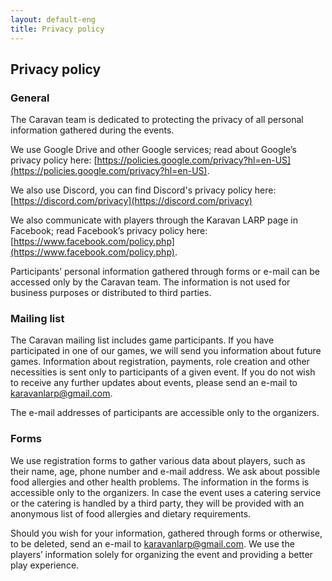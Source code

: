 ```yaml
---
layout: default-eng
title: Privacy policy
---
```

## Privacy policy

### General

The Caravan team is dedicated to protecting the privacy of all personal information gathered during the events.

We use Google Drive and other Google services; read about Google’s privacy policy here:  [https://policies.google.com/privacy?hl=en-US](https://policies.google.com/privacy?hl=en-US).

We also use Discord, you can find Discord's privacy policy here: [https://discord.com/privacy](https://discord.com/privacy)

We also communicate with players through the Karavan LARP page in Facebook; read Facebook’s privacy policy here: [https://www.facebook.com/policy.php](https://www.facebook.com/policy.php).

Participants’ personal information gathered through forms or e-mail can be accessed only by the Caravan team. The information is not used for business purposes or distributed to third parties. 

### Mailing list

The Caravan mailing list includes game participants. If you have participated in one of our games, we will send you information about future games. Information about registration, payments, role creation and other necessities is sent only to participants of a given event. If you do not wish to receive any further updates about events, please send an e-mail to [karavanlarp@gmail.com](mailto:karavanlarp@gmail.com). 

The e-mail addresses of participants are accessible only to the organizers.

### Forms

We use registration forms to gather various data about players, such as their name, age, phone number and e-mail address. We ask about possible food allergies and other health problems. The information in the forms is accessible only to the organizers. In case the event uses a catering service or the catering is handled by a third party, they will be provided with an anonymous list of food allergies and dietary requirements.

Should you wish for your information, gathered through forms or otherwise, to be deleted, send an e-mail to [karavanlarp@gmail.com](mailto:karavanlarp@gmail.com).
We use the players’ information solely for organizing the event and providing a better play experience.
